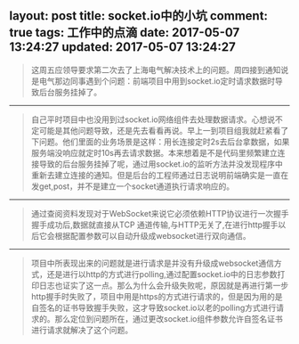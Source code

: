 layout: post
title: socket.io中的小坑
comment: true
tags: 工作中的点滴
date: 2017-05-07 13:24:27
updated: 2017-05-07 13:24:27
---
>这周五应领导要求第二次去了上海电气解决技术上的问题。周四接到通知说是电气那边同事遇到个问题：前端项目中用到socket.io定时请求数据时导致后台服务挂掉了。
<!--more-->

------

>自己平时项目中也没用到过socket.io网络组件去处理数据请求。心想说不定可能是其他问题导致，还是先去看看再说。早上一到项目组我就赶紧看了下问题。他们里面的业务场景是这样：用长连接定时2s去后台拿数据，如果服务端没响应就定时10s再去请求数据。本来想着是不是代码里频繁建立连接导致的后台服务挂掉了呢，通过用socket.io的监听方法并没发现程序中重新去建立连接的通知。但是后台的工程师通过日志说明前端确实是一直在发get,post，并不是建立一个socket通道执行请求响应的。

---

>通过查阅资料发现对于WebSocket来说它必须依赖HTTP协议进行一次握手握手成功后,数据就直接从TCP 通道传输,与HTTP无关了,在进行http握手以后它会根据配置参数可以自动升级成websocket进行双向通信。

---

>项目中所表现出来的问题就是进行请求是并没有升级成websocket通信方式，还是进行以http的方式进行polling,通过配置socket.io中的日志参数打印日志也证实了这一点。那么为什么会升级失败呢，原因就是再进行第一步http握手时失败了，项目中用是https的方式进行请求的，但是因为用的是自签名的证书导致握手失败，这才导致socket.io以老的polling方式进行请求的。那么定位到问题所在，通过更改socket.io组件参数允许自签名证书进行请求就解决了这个问题。
